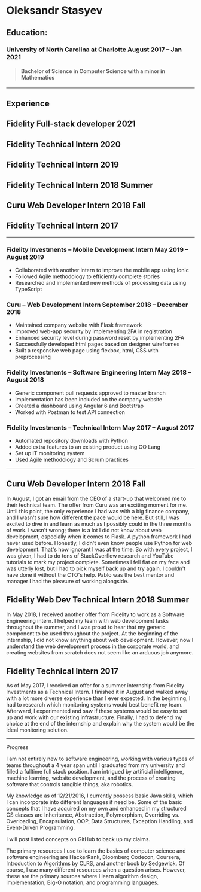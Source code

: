 # Oleksandr Stasyev

## Education: 

### University of North Carolina at Charlotte	August 2017 – Jan 2021 
> ####  Bachelor of Science in Computer Science with a minor in Mathematics

- -------------------------------------------------------------------------------------------------------------------------------------------------------------------------------

## Experience
## Fidelity Full-stack developer 2021
## Fidelity Technical Intern 2020
## Fidelity Technical Intern 2019
## Fidelity Technical Intern 2018 Summer
## Curu Web Developer Intern 2018 Fall
## Fidelity Technical Intern 2017

- -------------------------------------------------------------------------------------------------------------------------------------------------------------------------------

### Fidelity Investments – Mobile Development Intern	May 2019 – August 2019
- Collaborated with another intern to improve the mobile app using Ionic
- Followed Agile methodology to efficiently complete stories
- Researched and implemented new methods of processing data using TypeScript 

### Curu – Web Development Intern September 2018 – December 2018
- Maintained company website with Flask framework
- Improved web-app security by implementing 2FA in registration
- Enhanced security level during password reset by implementing 2FA
- Successfully developed html pages based on designer wireframes
- Built a responsive web page using flexbox, html, CSS with preprocessing 

### Fidelity Investments – Software Engineering Intern	May 2018 – August 2018
- Generic component pull requests approved to master branch
- Implementation has been included on the company website
- Created a dashboard using Angular 6 and Bootstrap
- Worked with Postman to test API connection	

### Fidelity Investments – Technical Intern	May 2017 – August 2017
- Automated repository downloads with Python
- Added extra features to an existing product using GO Lang
- Set up IT monitoring system 
- Used Agile methodology and Scrum practices


- -------------------------------------------------------------------------------------------------------------------------------------------------------------------------------


## Curu Web Developer Intern 2018 Fall
In August, I got an email from the CEO of a start-up that welcomed me to their technical team. The offer from Curu was an exciting moment for me. Until this point, the only experience I had was with a big finance company, and I wasn't sure how different the pace would be here. But still, I was excited to dive in and learn as much as I possibly could in the three months of work. I wasn't wrong; there is a lot I did not know about web development, especially when it comes to Flask. A python framework I had never used before. Honestly, I didn't even know people use Python for web development. That's how ignorant I was at the time. So with every project, I was given, I had to do tons of StackOverflow research and YouTube tutorials to mark my project complete. Sometimes I fell flat on my face and was utterly lost, but I had to pick myself back up and try again. I couldn't have done it without the CTO's help. Pablo was the best mentor and manager I had the pleasure of working alongside.


## Fidelity Web Dev Technical Intern 2018 Summer 
In May 2018, I received another offer from Fidelity to work as a Software Engineering intern. I helped my team with web development tasks throughout the summer, and I was proud to hear that my generic component to be used throughout the project. At the beginning of the internship, I did not know anything about web development. However, now I understand the web development process in the corporate world, and creating websites from scratch does not seem like an arduous job anymore.

## Fidelity Technical Intern 2017
As of May 2017, I received an offer for a summer internship from Fidelity Investments as a Technical Intern. I finished it in August and walked away with a lot more diverse experience than I ever expected. In the beginning, I had to research which monitoring systems would best benefit my team. Afterward, I experimented and saw if these systems would be easy to set up and work with our existing infrastructure. Finally, I had to defend my choice at the end of the internship and explain why the system would be the ideal monitoring solution.  

- -------------------------------------------------------------------------------------------------------------------------------------------------------------------------------


Progress

I am not entirely new to software engineering, working with various types of teams throughout a 4 year span until I graduated from my university and filled a fulltime full stack position. I am intrigued by artificial intelligence, machine learning, website development, and the process of creating software that controls tangible things, aka robotics.

My knowledge as of 12/21/2016, I currently possess basic Java skills, which I can incorporate into different languages if need be.
Some of the basic concepts that I have acquired on my own and enhanced in my structured CS classes are Inheritance, Abstraction, Polymorphism, Overriding vs. Overloading, Encapsulation, OOP, Data Structures, Exception Handling, and Event-Driven Programming.

I will post listed concepts on GitHub to back up my claims.

The primary resources I use to learn the basics of computer science and software engineering are HackerRank, Bloomberg Codecon, Coursera, Introduction to Algorithms by CLRS, and another book by Sedgewick. Of course, I use many different resources when a question arises. However, these are the primary sources where I learn algorithm design, implementation, Big-O notation, and programming languages.



